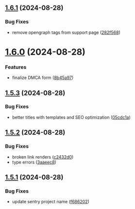 ## [1.6.1](https://github.com/onesoft-sudo/sudobot-dashboard/compare/v1.6.0...v1.6.1) (2024-08-28)


### Bug Fixes

* remove opengraph tags from support page ([282f568](https://github.com/onesoft-sudo/sudobot-dashboard/commit/282f56880b2826e98a2b2a895a42c69c6af1ed11))



# [1.6.0](https://github.com/onesoft-sudo/sudobot-dashboard/compare/v1.5.3...v1.6.0) (2024-08-28)


### Features

* finalize DMCA form ([8b45a97](https://github.com/onesoft-sudo/sudobot-dashboard/commit/8b45a97ac20605ebacdcacd07f2911e834c367b5))



## [1.5.3](https://github.com/onesoft-sudo/sudobot-dashboard/compare/v1.5.2...v1.5.3) (2024-08-28)


### Bug Fixes

* better titles with templates and SEO optimization ([05cdc1a](https://github.com/onesoft-sudo/sudobot-dashboard/commit/05cdc1aa99c77e78e8aa6b18a87dcc3d36e0b251))



## [1.5.2](https://github.com/onesoft-sudo/sudobot-dashboard/compare/v1.5.1...v1.5.2) (2024-08-28)


### Bug Fixes

* broken link renders ([c2432d0](https://github.com/onesoft-sudo/sudobot-dashboard/commit/c2432d07ca1c7d289cee8e08facf7e931f8e4e84))
* type errors ([3aaeec8](https://github.com/onesoft-sudo/sudobot-dashboard/commit/3aaeec8159e79a1377519bb1376b675673e3c4bf))



## [1.5.1](https://github.com/onesoft-sudo/sudobot-dashboard/compare/v1.5.0...v1.5.1) (2024-08-28)


### Bug Fixes

* update sentry project name ([f686202](https://github.com/onesoft-sudo/sudobot-dashboard/commit/f686202676e73ab2132c3e9418153d1964018274))



